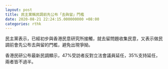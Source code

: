 ```yaml
---
layout: post
title: 民主黨稱民調前先公布「去與留」門檻
date: 2020-08-21 22:24:15.000000000 +08:00
categories: rthk
---
```


民主黨表示，已經初步與香港民意研究所接觸，就去留問題收集民意，又表示做民調前會先公布去與留的門檻，避免出現爭拗。

香港民研公布最新民調顯示，47%受訪者反對立法會議員延任，35%支持延任，兩者皆不過半。
